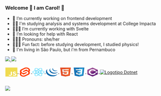 ### Welcome 👋 I am Carol! 🖖


- 🔭 I’m currently working on frontend development
- 👩‍🎓 I'm studying analysis and systems development at College Impacta 
- 👩🏻‍💻 I’m currently working with Svelte
- 🤔 I’m looking for help with React
- 💁🏻‍♀️ Pronouns: she/her
- 👩🏻‍🏫 Fun fact: before studying development, I studied physics!
- 📍 I'm living in São Paulo, but i'm from Pernambuco

<div>
  <a href="https://github.com/carol-cloud">
  <img height="180em" src="https://github-readme-stats.vercel.app/api?username=carol-cloud&show_icons=true&theme=radical&include_all_commits=true&count_private=true"/>
  <img height="180em" src="https://github-readme-stats.vercel.app/api/top-langs/?username=carol-cloud&layout=compact&langs_count=7&theme=radical"/>
</div>
  
<div style="display: inline_block"><br>
  <img align="center" alt="Logotipo Javascript" height="30" width="40" src="https://raw.githubusercontent.com/devicons/devicon/master/icons/javascript/javascript-plain.svg">
  <img align="center" alt="Logotipo Svelte" height="30" width="40" src="https://raw.githubusercontent.com/devicons/devicon/master/icons/svelte/svelte-original.svg">
  <img align="center" alt="Logotipo React" height="30" width="40" src="https://raw.githubusercontent.com/devicons/devicon/master/icons/react/react-original.svg">
  <img align="center" alt="Logotipo Jquery" height="30" width="40" src="https://raw.githubusercontent.com/devicons/devicon/master/icons/jquery/jquery-original.svg">
  <img align="center" alt="Logotipo Html" height="30" width="40" src="https://raw.githubusercontent.com/devicons/devicon/master/icons/html5/html5-original.svg">
  <img align="center" alt="Logotipo Css" height="30" width="40" src="https://raw.githubusercontent.com/devicons/devicon/master/icons/css3/css3-original.svg">
  <img align="center" alt="Logotipo Csharp" height="30" width="40" src="https://raw.githubusercontent.com/devicons/devicon/master/icons/csharp/csharp-original.svg">
  <img align="center" alt="Logotipo Dotnet" height="30" width="40" src="https://cdn.jsdelivr.net/gh/devicons/devicon/icons/dot-net/dot-net-original.svg">
</div>
  
  ##
  
  <div> 
<!--   <a href = "mailto:"><img src="https://img.shields.io/badge/-Gmail-%23333?style=for-the-badge&logo=gmail&logoColor=white" target="_blank"></a> -->
  <a href="https://www.linkedin.com/in/ana-carolina-as/" target="_blank"><img src="https://img.shields.io/badge/-LinkedIn-%230077B5?style=for-the-badge&logo=linkedin&logoColor=white" target="_blank"></a> 
 
 
</div>
